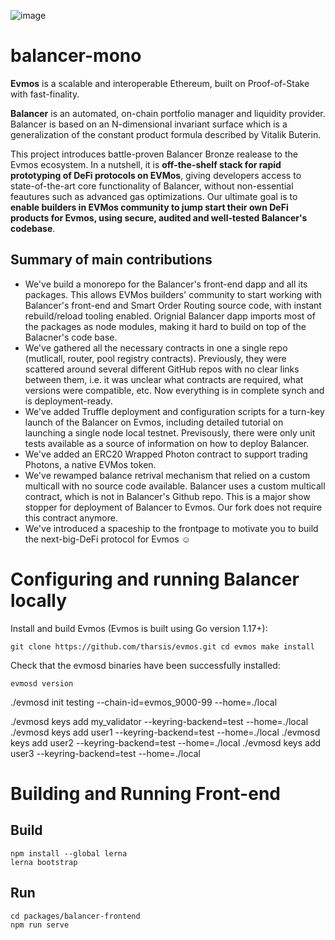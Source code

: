 ![image](https://user-images.githubusercontent.com/4420479/145579509-a72060c0-7728-4d74-b808-74ea231dd31f.png)
# balancer-mono

**Evmos** is a scalable and interoperable Ethereum, built on Proof-of-Stake with fast-finality.

**Balancer** is an automated, on-chain portfolio manager and liquidity provider. Balancer is based on an N-dimensional invariant surface which is a generalization of the constant product formula described by Vitalik Buterin.

This project introduces battle-proven Balancer Bronze realease to the Evmos ecosystem. In a nutshell, it is **off-the-shelf stack for rapid prototyping of DeFi protocols on EVMos**, giving developers access to state-of-the-art core functionality of Balancer, without non-essential feautures such as advanced gas optimizations. Our ultimate goal is to **enable builders in EVMos community to jump start their own DeFi products for Evmos, using secure, audited and well-tested Balancer's codebase**. 

## Summary of main contributions
* We've build a monorepo for the Balancer's front-end dapp and all its packages. This allows EVMos builders' community to start working with Balancer's front-end and Smart Order Routing source code, with instant rebuild/reload tooling enabled. Orignial Balancer dapp imports most of the packages as node modules, making it hard to build on top of the Balacner's code base. 
* We've gathered all the necessary contracts in one a single repo (mutlicall, router, pool registry contracts). Previously, they were scattered around several different GitHub repos with no clear links between them, i.e. it was unclear what contracts are required, what versions were compatible, etc. Now everything is in complete synch and is deployment-ready.
* We've added Truffle deployment and configuration scripts for a turn-key launch of the Balancer on Evmos, including detailed tutorial on launching a single node local testnet. Previsously, there were only unit tests available as a source of information on how to deploy Balancer. 
* We've added an ERC20 Wrapped Photon contract to support trading Photons, a native EVMos token.
* We've rewamped balance retrival mechanism that relied on a custom multicall with no source code available. Balancer uses a custom multicall contract, which is not in Balancer's Github repo. This is a major show stopper for deployment of Balancer to Evmos. Our fork does not require this contract anymore.
* We've introduced a spaceship to the frontpage to motivate you to build the next-big-DeFi protocol for Evmos ☺️

# Configuring and running Balancer locally

Install and build Evmos (Evmos is built using Go version 1.17+):

`git clone https://github.com/tharsis/evmos.git
cd evmos
make install`

Check that the evmosd binaries have been successfully installed:

`evmosd version`


./evmosd init testing --chain-id=evmos_9000-99 --home=./local

./evmosd keys add my_validator --keyring-backend=test --home=./local
./evmosd keys add user1 --keyring-backend=test --home=./local
./evmosd keys add user2 --keyring-backend=test --home=./local
./evmosd keys add user3 --keyring-backend=test --home=./local


# Building and Running Front-end
## Build

```
npm install --global lerna
lerna bootstrap
```

## Run
```
cd packages/balancer-frontend
npm run serve
```
